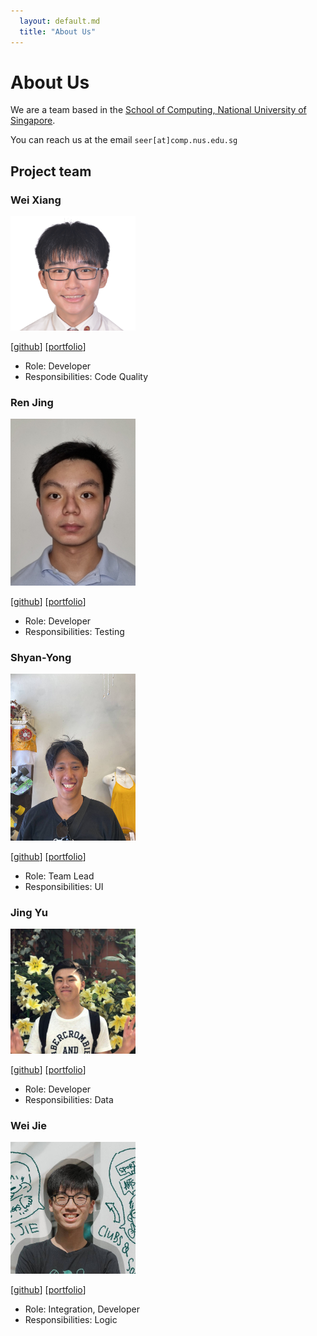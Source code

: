 ```yaml
---
  layout: default.md
  title: "About Us"
---
```


# About Us

We are a team based in the [School of Computing, National University of Singapore](http://www.comp.nus.edu.sg).

You can reach us at the email `seer[at]comp.nus.edu.sg`

## Project team

### Wei Xiang

<img src="images/roerere.png" width="200px">

[[github](https://github.com/roerere)]
[[portfolio](team/roerere.md)]

* Role: Developer
* Responsibilities: Code Quality

### Ren Jing

<img src="images/teerenjing.png" width="200px">

[[github](https://github.com/TeeRenJing)]
[[portfolio](team/teerenjing.md)]

* Role: Developer
* Responsibilities: Testing

### Shyan-Yong

<img src="images/shyanyong.png" width="200px">

[[github](http://github.com/shyanyong)]
[[portfolio](team/shyanyong.md)]

* Role: Team Lead
* Responsibilities: UI

### Jing Yu

<img src="images/jingyu987.png" width="200px">

[[github](http://github.com/jingyu987)] 
[[portfolio](team/jingyu987.md)]

* Role: Developer
* Responsibilities: Data

### Wei Jie

<img src="images/chongweijie29.png" width="200px">

[[github](http://github.com/chongweijie29)]
[[portfolio](team/chongweijie29.md)]

* Role: Integration, Developer
* Responsibilities: Logic
